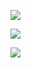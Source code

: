 ![](https://yunwgui-image.oss-cn-beijing.aliyuncs.com/2007/20200801093523.png)



![](https://yunwgui-image.oss-cn-beijing.aliyuncs.com/2007/20200801093639.png)



![](https://yunwgui-image.oss-cn-beijing.aliyuncs.com/2007/20200801093727.png)